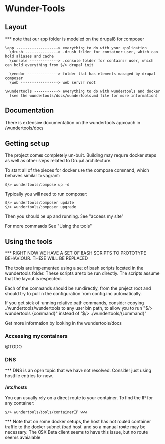 # Wunder-Tools 

## Layout

*** note that our app folder is modeled on the drupal8 for composer

````
\app -------------------> everything to do with your application
  \drush ---------------> .drush folder for container user, which can hold aliases and cache
  \console -------------> .console folder for container user, which can hold everything from $/> drupal init

  \vendor --------------> folder that has elements managed by drupal composer
  \web -----------------> web server root

\wundertools -----------> everything to do with wundertools and docker
  (see the wundertools/docs/wundertools.md file for more information)

````

## Documentation

There is extensive documentation on the wundertools approach in /wundertools/docs

## Getting set up

The project comes completely un-built.  Building may require docker steps as 
well as other steps related to Drupal architecture.

To start all of the pieces for docker use the compose command, which behaves 
similar to vagrant:

    $/> wundertools/compose up -d 

Typically you will need to run composer:

    $/> wundertools/composer update
    $/> wundertools/composer upgrade

Then you should be up and running.  See "access my site"

For more commands See "Using the tools"

## Using the tools

*** RIGHT NOW WE HAVE A SET OF BASH SCRIPTS TO PROTOTYPE BEHAVIOUR.  THESE WILL BE REPLACED

The tools are implemented using a set of bash scripts located in the wundertools folder.  These
scripts are to be run directly.  The scripts assume that the layout is respected.

Each of the commands should be run directly, from the project root and should try to pull in the 
configuration from config.inc automatically.

If you get sick of running relative path commands, consider copying ./wundertools/wundertools to any user bin path, to allow you to run "$/> wundertools {command}" instead of "$/> ./wundertools/{command}"

Get more information by looking in the wundertools/docs

### Accessing my containers

@TODO

### DNS

*** DNS is an open topic that we have not resolved. Consider just using hostfile entries for now.

#### /etc/hosts

You can usually rely on a direct route to your container.  To find the IP for any container:

    $/> wundertools/tools/containerIP www

*** Note that on some docker setups, the host has not routed container traffic 
to the docker subnet (bad host) and so a manual route may be necessary.  The OSX Beta client seems to have this issue, but no route seems avaialable.

